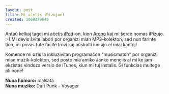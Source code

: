 ```yaml
---
layout: post
title: Mi aĉetis iPizujon!
created: 1069379640
---
```

Antaŭ kelkaj tagoj mi aĉetis [iPod](http://www.apple.com/ipod/)-on, kion [Arono](http://www.xonus.com/) kaj mi ŝerce nomas iPizujo.  :-)  Mi devis ŝvite labori por organizi mian MP3-kolekton, sed nun farinte tion, mi povas tute facile trovi kaj aŭskulti iun ajn el miaj kantoj!

Komence mi uzis la inkluzivitan programaĉon "musicmatch" por organizi mian muzik-kolekton, sed poste mia amiko Janko menciis al mi ke jam ekzistas vindoza versio de iTunes, kiun mi tuj instalis.  Ĝi funkcias multege pli bone!

**Nuna humoro:** malsata  
**Nuna muziko:** Daft Punk - Voyager
